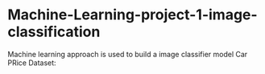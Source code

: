 # Machine-Learning-project-1-image-classification
Machine learning approach is used to build a image classifier model
Car PRice Dataset: 
